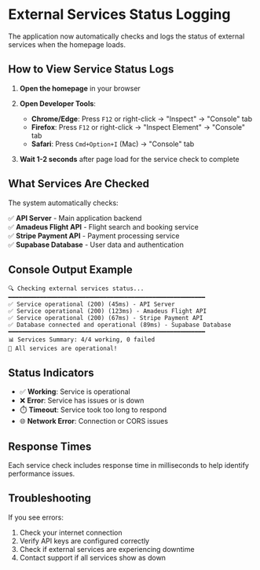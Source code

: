 # External Services Status Logging

The application now automatically checks and logs the status of external services when the homepage loads.

## How to View Service Status Logs

1. **Open the homepage** in your browser
2. **Open Developer Tools**:
   - **Chrome/Edge**: Press `F12` or right-click → "Inspect" → "Console" tab
   - **Firefox**: Press `F12` or right-click → "Inspect Element" → "Console" tab
   - **Safari**: Press `Cmd+Option+I` (Mac) → "Console" tab

3. **Wait 1-2 seconds** after page load for the service check to complete

## What Services Are Checked

The system automatically checks:

✅ **API Server** - Main application backend  
✅ **Amadeus Flight API** - Flight search and booking service  
✅ **Stripe Payment API** - Payment processing service  
✅ **Supabase Database** - User data and authentication  

## Console Output Example

```
🔍 Checking external services status...
━━━━━━━━━━━━━━━━━━━━━━━━━━━━━━━━━━━━━━━━━━━━━━━━━━━━━━━━
✅ Service operational (200) (45ms) - API Server
✅ Service operational (200) (123ms) - Amadeus Flight API
✅ Service operational (200) (67ms) - Stripe Payment API
✅ Database connected and operational (89ms) - Supabase Database
━━━━━━━━━━━━━━━━━━━━━━━━━━━━━━━━━━━━━━━━━━━━━━━━━━━━━━━━
📊 Services Summary: 4/4 working, 0 failed
🎉 All services are operational!
```

## Status Indicators

- ✅ **Working**: Service is operational
- ❌ **Error**: Service has issues or is down  
- ⏱️ **Timeout**: Service took too long to respond
- 🌐 **Network Error**: Connection or CORS issues

## Response Times

Each service check includes response time in milliseconds to help identify performance issues.

## Troubleshooting

If you see errors:
1. Check your internet connection
2. Verify API keys are configured correctly
3. Check if external services are experiencing downtime
4. Contact support if all services show as down
